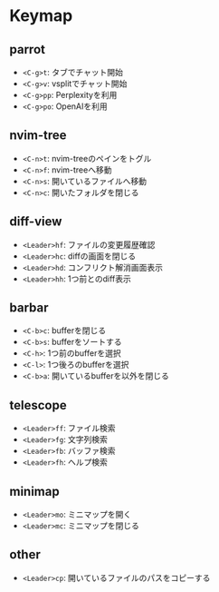 # Keymap

## parrot

- `<C-g>t`: タブでチャット開始
- `<C-g>v`: vsplitでチャット開始
- `<C-g>pp`: Perplexityを利用
- `<C-g>po`: OpenAIを利用

## nvim-tree

- `<C-n>t`: nvim-treeのペインをトグル
- `<C-n>f`: nvim-treeへ移動
- `<C-n>s`: 開いているファイルへ移動
- `<C-n>c`: 開いたフォルダを閉じる

## diff-view

- `<Leader>hf`: ファイルの変更履歴確認
- `<Leader>hc`: diffの画面を閉じる
- `<Leader>hd`: コンフリクト解消画面表示
- `<Leader>hh`: 1つ前とのdiff表示

## barbar

- `<C-b>c`: bufferを閉じる
- `<C-b>s`: bufferをソートする
- `<C-h>`: 1つ前のbufferを選択
- `<C-l>`: 1つ後ろのbufferを選択
- `<C-b>a`: 開いているbufferを以外を閉じる

## telescope

- `<Leader>ff`: ファイル検索
- `<Leader>fg`: 文字列検索
- `<Leader>fb`: バッファ検索
- `<Leader>fh`: ヘルプ検索

## minimap

- `<Leader>mo`: ミニマップを開く
- `<Leader>mc`: ミニマップを閉じる

## other

- `<Leader>cp`: 開いているファイルのパスをコピーする

